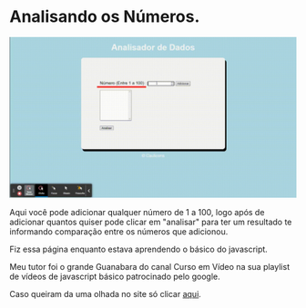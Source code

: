 # Analisando os Números.

![project preview](./preview.gif)

Aqui você pode adicionar qualquer número de 1 a 100, logo após de adicionar quantos quiser pode clicar em "analisar" para ter um resultado te informando comparação entre os números que adicionou. 

Fiz essa página enquanto estava aprendendo o básico do javascript.

Meu tutor foi o grande Guanabara do canal Curso em Vídeo na sua playlist de vídeos de javascript básico patrocinado pelo google. 

Caso queiram da uma olhada no site só clicar [aqui](https://lnkd.in/gfeQRDUn).
